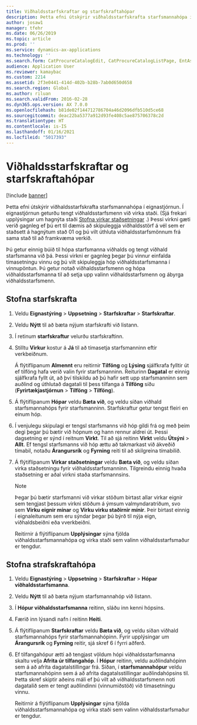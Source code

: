 ```yaml
---
title: Viðhaldsstarfskraftar og starfskraftahópar
description: Þetta efni útskýrir viðhaldsstarfskrafta starfsmannahópa í eignastjórnun.
author: josaw1
manager: tfehr
ms.date: 06/26/2019
ms.topic: article
ms.prod: ''
ms.service: dynamics-ax-applications
ms.technology: ''
ms.search.form: CatProcureCatalogEdit, CatProcureCatalogListPage, EntAssetWorkerGroupCopyFromResourceGroup, EntAssetWorkerGroup
audience: Application User
ms.reviewer: kamaybac
ms.custom: 2214
ms.assetid: 2f3e0441-414d-402b-b28b-7ab0d650d658
ms.search.region: Global
ms.author: riluan
ms.search.validFrom: 2016-02-28
ms.dyn365.ops.version: AX 7.0.0
ms.openlocfilehash: b81de02f144712786704a46d2096dfb510d5ce68
ms.sourcegitcommit: deac22ba5377a912d93fe408c5ae875706378c2d
ms.translationtype: HT
ms.contentlocale: is-IS
ms.lasthandoff: 01/16/2021
ms.locfileid: "5017393"
---
```

# <a name="maintenance-workers-and-worker-groups"></a>Viðhaldsstarfskraftar og starfskraftahópar

[!include [banner](../../includes/banner.md)]

 

Þetta efni útskýrir viðhaldsstarfskrafta starfsmannahópa í eignastjórnun. Í eignastjórnun geturðu tengt viðhaldsstarfsmenn við virka staði. (Sjá frekari upplýsingar um hagnýta staði [Stofna virkar staðsetningar](../functional-locations/create-functional-locations.md) .) Þessi virkni gæti verið gagnleg ef þú ert til dæmis að skipuleggja viðhaldsstörf á vél sem er staðsett á hagnýtum stað 01 og þú vilt úthluta viðhaldsstarfsmönnum frá sama stað til að framkvæma verkið.

Þú getur einnig búið til hópa starfsmanna viðhalds og tengt viðhald starfsmanna við þá. Þessi virkni er gagnleg þegar þú vinnur einfalda tímasetningu vinnu og þú vilt skipuleggja hóp viðhaldsstarfsmanna í vinnupöntun. Þú getur notað viðhaldsstarfsmenn og hópa viðhaldsstarfsmanna til að setja upp valinn viðhaldsstarfsmenn og ábyrga viðhaldsstarfsmenn. 


## <a name="create-workers"></a>Stofna starfskrafta

1. Veldu **Eignastýring** \> **Uppsetning** \> **Starfskraftar** \> **Starfskraftar**.
2. Veldu **Nýtt** til að bæta nýjum starfskrafti við listann.
3. Í retinum **starfskraftur** velurðu starfskraftinn.
4. Stilltu **Virkur** kostur á **Já** til að tímasetja starfsmanninn eftir verkbeiðnum.

    Á flýtiflipanum **Almennt** eru reitirnir **Tilföng** og **Lýsing** sjálfkrafa fylltir út ef tilföng hafa verið valin fyrir starfsmanninn. Reiturinn **Dagatal** er einnig sjálfkrafa fyllt út, að því tilskildu að þú hafir sett upp starfsmanninn sem auðlind og úthlutað dagatali til þess tilfanga á **Tilföng** síðu (**Fyrirtækjastjórnun** \> **Tilföng** \> **Tilföng**).

5. Á flýtiflipanum **Hópar** veldu **Bæta við**, og veldu síðan viðhald starfsmannahóps fyrir starfsmanninn. Starfskraftur getur tengst fleiri en einum hóp.
6. Í venjulegu skipulagi er tengsl starfsmanns við hóp gildi frá og með þeim degi þegar þú bætir við hópnum og hann rennur aldrei út. Þessi dagsetning er sýnd í reitnum **Virkt**. Til að sjá reitinn **Virkt** veldu **Útsýni** \> **Allt**. Ef tengsl starfsmanns við hóp ættu að takmarkast við ákveðið tímabil, notaðu **Árangursrík** og **Fyrning** reiti til að skilgreina tímabilið.
7. Á flýtiflipanum **Virkar staðsetningar** veldu **Bæta við**, og veldu síðan virka staðsetningu fyrir viðhaldsstarfsmanninn. Tilgreindu einnig hvaða staðsetning er aðal virkni staða starfsmannsins.

    > [!NOTE]
    > Þegar þú bætir starfsmanni við virkar stöðum birtast allar virkar eignir sem tengjast þessum virkni stöðum á ýmsum valmyndaratriðum, svo sem **Virku eignir mínar** og **Virku virku staðirnir mínir**. Þeir birtast einnig í eignaleitunum sem eru sýndar þegar þú býrð til nýja eign, viðhaldsbeiðni eða vverkbeiðni.

    Reitirnir á flýtiflipanum **Upplýsingar** sýna fjölda viðhaldsstarfsmannahópa og virka staði sem valinn viðhaldsstarfsmaður er tengdur.

## <a name="create-worker-groups"></a>Stofna strafskraftahópa

1. Veldu **Eignastýring** \> **Uppsetning** \> **Starfskraftar** \> **Hópar viðhaldsstarfsmanna**.
2. Veldu **Nýtt** til að bæta nýjum starfsmannahóp við listann.
3. Í **Hópur viðhaldsstarfsmanna** reitinn, sláðu inn kenni hópsins.
4. Færið inn lýsandi nafn í reitinn **Heiti**.
5. Á flýtiflipanum **Starfskraftar** veldu **Bæta við**, og veldu síðan viðhald starfsmannahóps fyrir starfsmannahópinn. Fyrir upplýsingar um **Árangursrík** og **Fyrning** reitir, sjá skref 6 í fyrri aðferð.
6. Ef tilfangahópur ætti að tengjast völdum hópi viðhaldsstarfsmanna skaltu velja **Afrita úr tilfangahóp**. Í **Hópur** reitinn, veldu auðlindahópinn sem á að afrita dagatalstillingar frá. Síðan, í **starfsmannahópur** veldu starfsmannahópinn sem á að afrita dagatalsstillingar auðlindahópsins til. Þetta skref skiptir aðeins máli ef þú vilt að viðhaldsstarfsmenn noti dagatalið sem er tengt auðlindinni (vinnumiðstöð) við tímasetningu vinnu.

    Reitirnir á flýtiflipanum **Upplýsingar** sýna fjölda viðhaldsstarfsmannahópa og virka staði sem valinn viðhaldsstarfsmaður er tengdur.
